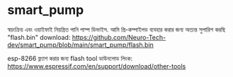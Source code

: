 # smart_pump
স্বয়ংক্রিয় এবং ওয়াইফাই নিয়ন্ত্রিত পানি পাম্প ডিভাইস. আমি প্রি-কম্পাইলড ব্যবহার করার জন্য অত্যন্ত সুপারিশ করছি "flash.bin"
download: https://github.com/Neuro-Tech-dev/smart_pump/blob/main/smart_pump/flash.bin


esp-8266 ফ্ল্যাশ করার জন্য flash tool ডাউনলোড লিংক:
https://www.espressif.com/en/support/download/other-tools
